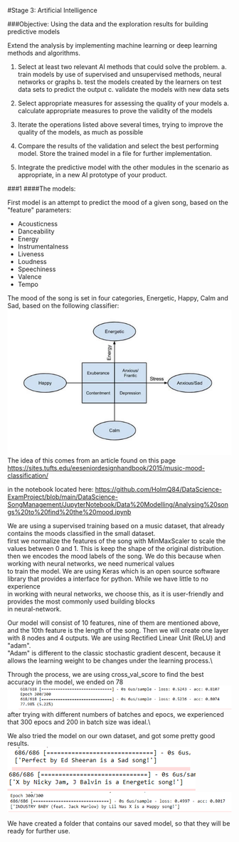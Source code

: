 #Stage 3: Artificial Intelligence

###Objective: Using the data and the exploration results for building predictive models


Extend the analysis by implementing machine learning or deep learning methods and algorithms.



1. Select at least two relevant AI methods that could solve the problem.
   a. train models by use of supervised and unsupervised methods, neural networks or graphs
   b. test the models created by the learners on test data sets to predict the output
   c. validate the models with new data sets

2. Select appropriate measures for assessing the quality of your models
   a. calculate appropriate measures to prove the validity of the models


3. Iterate the operations listed above several times, trying to improve the quality of the models, as
   much as possible


4. Compare the results of the validation and select the best performing model. Store the trained
   model in a file for further implementation.


5. Integrate the predictive model with the other modules in the scenario as appropriate, in a new AI
   prototype of your product.


###1
####The models:

First model is an attempt to predict the mood of a given song, based on the "feature" parameters:
- Acousticness
- Danceability
- Energy
- Instrumentalness
- Liveness
- Loudness
- Speechiness
- Valence
- Tempo

The mood of the song is set in four categories, Energetic, Happy, Calm and Sad, based on the following classifier:
![img.png](img.png)
The idea of this comes from an article found on this page https://sites.tufts.edu/eeseniordesignhandbook/2015/music-mood-classification/

in the notebook located here: https://github.com/HolmQ84/DataScience-ExamProject/blob/main/DataScience-SongManagement/JupyterNotebook/Data%20Modelling/Analysing%20songs%20to%20find%20the%20mood.ipynb

We are using a supervised training based on a music dataset, that already contains the moods classified in the small dataset.\
first we normalize the features of the song with MinMaxScaler to scale the values between 0 and 1. This is keep the shape of the original distribution.\
then we encodes the mood labels of the song. We do this because when working with neural networks, we need numerical values \
to train the model.
We are using Keras which is an open source software library that provides a interface for python. While we have little to no experience\
in working with neural networks, we choose this, as it is user-friendly and provides the most commonly used building blocks\
in neural-network.

Our model will consist of 10 features, nine of them are mentioned above, and the 10th feature is the length of the song.
Then we will create one layer with 8 nodes and 4 outputs. We are using Rectified Linear Unit (ReLU) and "adam".\
"Adam" is different to the classic stochastic gradient descent, because it allows the learning weight to be changes under the learning process.\


Through the process, we are using cross_val_score to find the best accuracy in the model, we ended on 78
![img_1.png](img_1.png)
after trying with different numbers of batches and epocs, we experienced that 300 epocs and 200 in batch size was ideal.\


We also tried the model on our own dataset, and got some pretty good results.\
![img_2.png](img_2.png)
![img_3.png](img_3.png)
![img_4.png](img_4.png)




We have created a folder that contains our saved model, so that they will be ready for further use.
